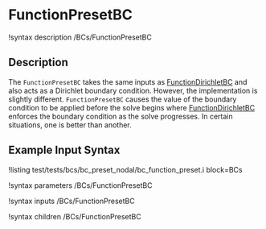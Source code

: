 # FunctionPresetBC

!syntax description /BCs/FunctionPresetBC

## Description

The `FunctionPresetBC` takes the same inputs as
[FunctionDirichletBC](/BCs/FunctionDirichletBC.md) and also acts as a
Dirichlet boundary condition.  However, the implementation is slightly different.
`FunctionPresetBC` causes the value of the boundary condition to be applied before the
solve begins where [FunctionDirichletBC](/BCs/FunctionDirichletBC.md)
enforces the boundary condition as the solve
progresses.  In certain situations, one is better than another.

## Example Input Syntax

!listing test/tests/bcs/bc_preset_nodal/bc_function_preset.i block=BCs

!syntax parameters /BCs/FunctionPresetBC

!syntax inputs /BCs/FunctionPresetBC

!syntax children /BCs/FunctionPresetBC
